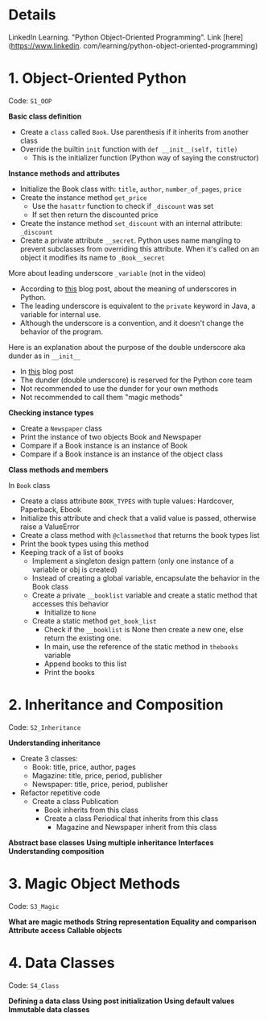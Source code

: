# Details

LinkedIn Learning. "Python Object-Oriented Programming". Link [here](https://www.linkedin.
com/learning/python-object-oriented-programming)

# 1. Object-Oriented Python

Code: `S1_OOP`

**Basic class definition**

* Create a `class` called `Book`. Use parenthesis if it inherits from another class
* Override the builtin `init` function with `def __init__(self, title)`
  * This is the initializer function (Python way of saying the constructor)
  
**Instance methods and attributes**

* Initialize the Book class with: `title`, `author`, `number_of_pages`, `price`
* Create the instance method `get_price`
  * Use the `hasattr` function to check if `_discount` was set
  * If set then return the discounted price
* Create the instance method `set_discount` with an internal attribute: `_discount`
* Create a private attribute `__secret`. Python uses name mangling to prevent subclasses from 
  overriding this attribute. When it's called on an object it modifies its name to `_Book__secret`

More about leading underscore `_variable` (not in the video)
* According to [this](https://dbader.org/blog/meaning-of-underscores-in-python) blog post, about 
  the meaning of underscores in Python.
* The leading underscore is equivalent to the `private` keyword in Java, a variable for internal 
  use.
* Although the underscore is a convention, and it doesn't change the behavior of the program.

Here is an explanation about the purpose of the double underscore aka dunder as in `__init__`
* In [this](https://amontalenti.com/2013/04/11/python-double-under-double-wonder) blog post
* The dunder (double underscore) is reserved for the Python core team
* Not recommended to use the dunder for your own methods
* Not recommended to call them "magic methods"

**Checking instance types**

* Create a `Newspaper` class
* Print the instance of two objects Book and Newspaper
* Compare if a Book instance is an instance of Book
* Compare if a Book instance is an instance of the object class

**Class methods and members**

In `Book` class
* Create a class attribute `BOOK_TYPES` with tuple values: Hardcover, Paperback, Ebook
* Initialize this attribute and check that a valid value is passed, otherwise raise a ValueError
* Create a class method with `@classmethod` that returns the book types list
* Print the book types using this method
* Keeping track of a list of books
  * Implement a singleton design pattern (only one instance of a variable or obj is created)
  * Instead of creating a global variable, encapsulate the behavior in the Book class
  * Create a private `__booklist` variable and create a static method that accesses this behavior
    * Initialize to `None`
  * Create a static method `get_book_list`
    * Check if the `__booklist` is None then create a new one, else return the existing one.
    * In main, use the reference of the static method in `thebooks` variable
    * Append books to this list
    * Print the books

# 2. Inheritance and Composition

Code: `S2_Inheritance`

**Understanding inheritance**

* Create 3 classes:
  * Book: title, price, author, pages
  * Magazine: title, price, period, publisher
  * Newspaper: title, price, period, publisher
* Refactor repetitive code
  * Create a class Publication
    * Book inherits from this class
    * Create a class Periodical that inherits from this class
      * Magazine and Newspaper inherit from this class

**Abstract base classes**
**Using multiple inheritance**
**Interfaces**
**Understanding composition**

# 3. Magic Object Methods

Code: `S3_Magic`

**What are magic methods**
**String representation**
**Equality and comparison**
**Attribute access**
**Callable objects**

# 4. Data Classes

Code: `S4_Class`

**Defining a data class**
**Using post initialization**
**Using default values**
**Immutable data classes**

